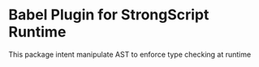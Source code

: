 # Babel Plugin for StrongScript Runtime

This package intent manipulate AST to enforce type checking at runtime
